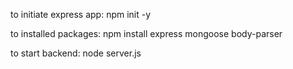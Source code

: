 to initiate express app:
npm init -y

to installed packages:
npm install express mongoose body-parser

to start backend:
node server.js
